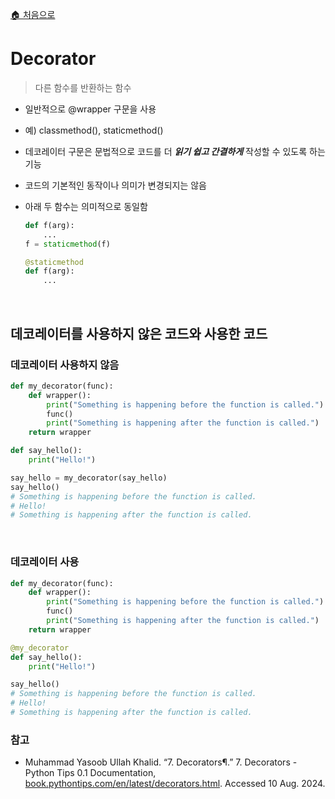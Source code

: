 [🏠 처음으로](/README.md)


# Decorator

> 다른 함수를 반환하는 함수

- 일반적으로 @wrapper 구문을 사용
- 예) classmethod(), staticmethod()
- 데코레이터 구문은 문법적으로 코드를 더 ***읽기 쉽고 간결하게*** 작성할 수 있도록 하는 기능
- 코드의 기본적인 동작이나 의미가 변경되지는 않음
- 아래 두 함수는 의미적으로 동일함

    ```python
    def f(arg):
        ...
    f = staticmethod(f)

    @staticmethod
    def f(arg):
        ...
    ```

<br>

## 데코레이터를 사용하지 않은 코드와 사용한 코드


### 데코레이터 사용하지 않음

```python
def my_decorator(func):
    def wrapper():
        print("Something is happening before the function is called.")
        func()
        print("Something is happening after the function is called.")
    return wrapper

def say_hello():
    print("Hello!")

say_hello = my_decorator(say_hello)
say_hello()
# Something is happening before the function is called.
# Hello!
# Something is happening after the function is called.
```

<br>

### 데코레이터 사용

```python
def my_decorator(func):
    def wrapper():
        print("Something is happening before the function is called.")
        func()
        print("Something is happening after the function is called.")
    return wrapper

@my_decorator
def say_hello():
    print("Hello!")

say_hello()
# Something is happening before the function is called.
# Hello!
# Something is happening after the function is called.
```







### 참고

- Muhammad Yasoob Ullah Khalid. “7. Decorators¶.” 7. Decorators - Python Tips 0.1 Documentation, [book.pythontips.com/en/latest/decorators.html](https://book.pythontips.com/en/latest/decorators.html). Accessed 10 Aug. 2024. 